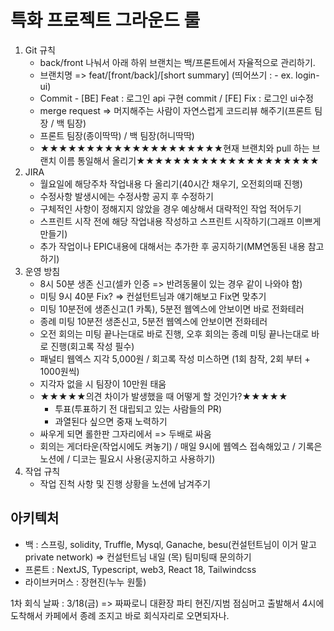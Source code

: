 # 특화 프로젝트 그라운드 룰

1. Git 규칙
   - back/front 나눠서 아래 하위 브랜치는 백/프론트에서 자율적으로 관리하기.
   - 브랜치명 => feat/[front/back]/[short summary] (띄어쓰기 : - ex. login-ui)
   - Commit - [BE] Feat : 로그인 api 구현 commit / [FE] Fix : 로그인 ui수정
   - merge request => 머지해주는 사람이 자연스럽게 코드리뷰 해주기(프론트 팀장 / 백 팀장)
   - 프론트 팀장(종이딱딱) / 백 팀장(허니딱딱)
   - ★★★★★★★★★★★★★★★★★★★★현재 브랜치와 pull 하는 브랜치 이름 통일해서 올리기★★★★★★★★★★★★★★★★★★★★
2. JIRA
   - 월요일에 해당주차 작업내용 다 올리기(40시간 채우기, 오전회의때 진행)
   - 수정사항 발생시에는 수정사항 공지 후 수정하기
   - 구체적인 사항이 정해지지 않았을 경우 예상해서 대략적인 작업 적어두기
   - 스프린트 시작 전에 해당 작업내용 작성하고 스프린트 시작하기(그래프 이쁘게 만들기)
   - 추가 작업이나 EPIC내용에 대해서는 추가한 후 공지하기(MM연동된 내용 참고하기)
3. 운영 방침
   - 8시 50분 생존 신고(셀카 인증 => 반려동물이 있는 경우 같이 나와야 함)
   - 미팅 9시 40분 Fix? => 컨설턴트님과 얘기해보고 Fix면 맞추기
   - 미팅 10분전에 생존신고(1 카톡), 5분전 웹엑스에 안보이면 바로 전화테러
   - 종례 미팅 10분전 생존신고, 5분전 웹엑스에 안보이면 전화테러
   - 오전 회의는 미팅 끝나는대로 바로 진행, 오후 회의는 종례 미팅 끝나는대로 바로 진행(회고록 작성 필수)
   - 패널티 웹엑스 지각 5,000원 / 회고록 작성 미스하면 (1회 참작, 2회 부터 + 1000원씩)
   - 지각자 없을 시 팀장이 10만원 태움
   - ★★★★★의견 차이가 발생했을 때 어떻게 할 것인가?★★★★★
     - 투표(투표하기 전 대립되고 있는 사람들의 PR)
     - 과열된다 싶으면 중재 노력하기
   - 싸우게 되면 롤한판 그자리에서 => 두배로 싸움
   - 회의는 게더타운(작업시에도 켜놓기) / 매일 9시에 웹엑스 접속해있고 / 기록은 노션에 / 디코는 필요시 사용(공지하고 사용하기)
4. 작업 규칙
   - 작업 진척 사항 및 진행 상황을 노션에 남겨주기





## 아키텍처

- 백 : 스프링, solidity, Truffle, Mysql, Ganache, besu(컨설턴트님이 이거 말고 private network) => 컨설턴트님 내일 (목) 팀미팅때 문의하기 
- 프론트 : NextJS, Typescript, web3, React 18, Tailwindcss 
- 라이브커머스 : 장현진(누누 원툴)

1차 회식 날짜 : 3/18(금) => 짜짜로니 대환장 파티 현진/지범 점심머고 출발해서 4시에 도착해서 카페에서 종례 조지고 바로 회식자리로 오면되자나.

